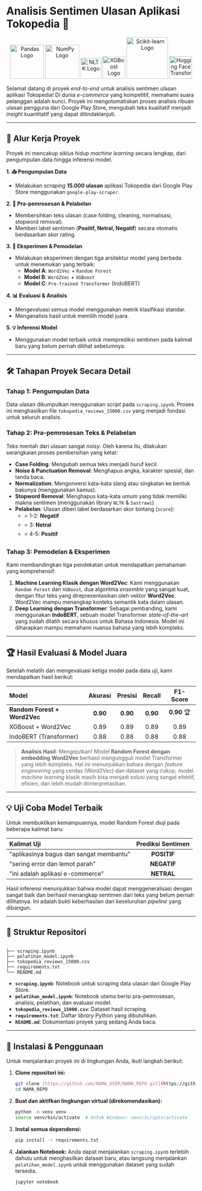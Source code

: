 # Analisis Sentimen Ulasan Aplikasi Tokopedia 🛒

<p align="center">
  <img src="https://upload.wikimedia.org/wikipedia/commons/thumb/e/ed/Pandas_logo.svg/2560px-Pandas_logo.svg.png" width="90" alt="Pandas Logo">
  <img src="https://upload.wikimedia.org/wikipedia/commons/thumb/3/31/NumPy_logo_2020.svg/2560px-NumPy_logo_2020.svg.png" width="90" alt="NumPy Logo">
  <img src="https://miro.medium.com/v2/resize:fit:592/1*YM2HXc7f4v02pZBEO8h-qw.png" width="55" alt="NLTK Logo">
  <img src="https://upload.wikimedia.org/wikipedia/commons/thumb/5/58/XGBoost_logo.svg/2560px-XGBoost_logo.svg.png" width="60" alt="XGBoost Logo">
  <img src="https://upload.wikimedia.org/wikipedia/commons/thumb/0/05/Scikit_learn_logo_small.svg/1200px-Scikit_learn_logo_small.svg.png" width="110" alt="Scikit-learn Logo">
  <img src="https://huggingface.co/front/assets/huggingface_logo-noborder.svg" width="60" alt="Hugging Face Transformers Logo">
</p>

Selamat datang di proyek _end-to-end_ untuk analisis sentimen ulasan aplikasi Tokopedia! Di dunia _e-commerce_ yang kompetitif, memahami suara pelanggan adalah kunci. Proyek ini mengotomatiskan proses analisis ribuan ulasan pengguna dari Google Play Store, mengubah teks kualitatif menjadi _insight_ kuantitatif yang dapat ditindaklanjuti.

---

## 🚀 Alur Kerja Proyek

Proyek ini mencakup siklus hidup _machine learning_ secara lengkap, dari pengumpulan data hingga inferensi model.

**1. 📥 Pengumpulan Data**

- Melakukan _scraping_ **15.000 ulasan** aplikasi Tokopedia dari Google Play Store menggunakan `google-play-scraper`.

**2. 🧹 Pra-pemrosesan & Pelabelan**

- Membersihkan teks ulasan (case folding, cleaning, normalisasi, stopword removal).
- Memberi label sentimen (**Positif, Netral, Negatif**) secara otomatis berdasarkan skor rating.

**3. 🔬 Eksperimen & Pemodelan**

- Melakukan eksperimen dengan tiga arsitektur model yang berbeda untuk menemukan yang terbaik:
  - **Model A**: `Word2Vec` + `Random Forest`
  - **Model B**: `Word2Vec` + `XGBoost`
  - **Model C**: `Pre-trained Transformer` (IndoBERT)

**4. 📊 Evaluasi & Analisis**

- Mengevaluasi semua model menggunakan metrik klasifikasi standar.
- Menganalisis hasil untuk memilih model juara.

**5. 💡 Inferensi Model**

- Menggunakan model terbaik untuk memprediksi sentimen pada kalimat baru yang belum pernah dilihat sebelumnya.

---

## 🛠️ Tahapan Proyek Secara Detail

### Tahap 1: Pengumpulan Data

Data ulasan dikumpulkan menggunakan _script_ pada `scraping.ipynb`. Proses ini menghasilkan file `tokopedia_reviews_15000.csv` yang menjadi fondasi untuk seluruh analisis.

### Tahap 2: Pra-pemrosesan Teks & Pelabelan

Teks mentah dari ulasan sangat _noisy_. Oleh karena itu, dilakukan serangkaian proses pembersihan yang ketat:

- **Case Folding**: Mengubah semua teks menjadi huruf kecil.
- **Noise & Punctuation Removal**: Menghapus angka, karakter spesial, dan tanda baca.
- **Normalization**: Mengonversi kata-kata slang atau singkatan ke bentuk bakunya (menggunakan kamus).
- **Stopword Removal**: Menghapus kata-kata umum yang tidak memiliki makna sentimen (menggunakan library `NLTK` & `Sastrawi`).
- **Pelabelan**: Ulasan diberi label berdasarkan skor bintang (`score`):
  - ⭐ 1-2: **Negatif**
  - ⭐ 3: **Netral**
  - ⭐ 4-5: **Positif**

### Tahap 3: Pemodelan & Eksperimen

Kami membandingkan tiga pendekatan untuk mendapatkan pemahaman yang komprehensif:

1.  **Machine Learning Klasik dengan Word2Vec**: Kami menggunakan `Random Forest` dan `XGBoost`, dua algoritma _ensemble_ yang sangat kuat, dengan fitur teks yang direpresentasikan oleh vektor **Word2Vec**. Word2Vec mampu menangkap konteks semantik kata dalam ulasan.
2.  **Deep Learning dengan Transformer**: Sebagai pembanding, kami menggunakan **IndoBERT**, sebuah model Transformer _state-of-the-art_ yang sudah dilatih secara khusus untuk Bahasa Indonesia. Model ini diharapkan mampu memahami nuansa bahasa yang lebih kompleks.

---

## 🏆 Hasil Evaluasi & Model Juara

Setelah melatih dan mengevaluasi ketiga model pada data uji, kami mendapatkan hasil berikut:

| Model                        | Akurasi  | Presisi  |  Recall  |  F1-Score   |
| :--------------------------- | :------: | :------: | :------: | :---------: |
| **Random Forest + Word2Vec** | **0.90** | **0.90** | **0.90** | **0.90** 🏆 |
| XGBoost + Word2Vec           |   0.89   |   0.89   |   0.89   |    0.89     |
| IndoBERT (Transformer)       |   0.88   |   0.88   |   0.88   |    0.88     |

> **Analisis Hasil**:
> Mengejutkan! Model **Random Forest dengan embedding Word2Vec** berhasil mengungguli model Transformer yang lebih kompleks. Hal ini menunjukkan bahwa dengan _feature engineering_ yang cerdas (Word2Vec) dan dataset yang cukup, model _machine learning_ klasik masih bisa menjadi solusi yang sangat efektif, efisien, dan lebih mudah diinterpretasikan.

---

## 💡 Uji Coba Model Terbaik

Untuk membuktikan kemampuannya, model Random Forest diuji pada beberapa kalimat baru:

| Kalimat Uji                             | Prediksi Sentimen |
| :-------------------------------------- | :---------------: |
| "aplikasinya bagus dan sangat membantu" |    **POSITIF**    |
| "sering error dan lemot parah"          |    **NEGATIF**    |
| "ini adalah aplikasi e-commerce"        |    **NETRAL**     |

Hasil inferensi menunjukkan bahwa model dapat menggeneralisasi dengan sangat baik dan berhasil menangkap sentimen dari teks yang belum pernah dilihatnya. Ini adalah bukti keberhasilan dari keseluruhan _pipeline_ yang dibangun.

---

## 📁 Struktur Repositori

```

├── scraping.ipynb
├── pelatihan_model.ipynb
├── tokopedia_reviews_15000.csv
├── requirements.txt
└── README.md

```

- **`scraping.ipynb`**: Notebook untuk scraping data ulasan dari Google Play Store.
- **`pelatihan_model.ipynb`**: Notebook utama berisi pra-pemrosesan, analisis, pelatihan, dan evaluasi model.
- **`tokopedia_reviews_15000.csv`**: Dataset hasil scraping.
- **`requirements.txt`**: Daftar _library_ Python yang dibutuhkan.
- **`README.md`**: Dokumentasi proyek yang sedang Anda baca.

---

## 🚀 Instalasi & Penggunaan

Untuk menjalankan proyek ini di lingkungan Anda, ikuti langkah berikut:

1.  **Clone repositori ini:**

    ```bash
    git clone [https://github.com/NAMA_USER/NAMA_REPO.git](https://github.com/NAMA_USER/NAMA_REPO.git)
    cd NAMA_REPO
    ```

2.  **Buat dan aktifkan lingkungan virtual (direkomendasikan):**

    ```bash
    python -m venv venv
    source venv/bin/activate  # Untuk Windows: venv\Scripts\activate
    ```

3.  **Instal semua dependensi:**

    ```bash
    pip install -r requirements.txt
    ```

4.  **Jalankan Notebook:**
    Anda dapat menjalankan `scraping.ipynb` terlebih dahulu untuk menghasilkan dataset baru, atau langsung menjalankan `pelatihan_model.ipynb` untuk menggunakan dataset yang sudah tersedia.
    ```bash
    jupyter notebook
    ```
